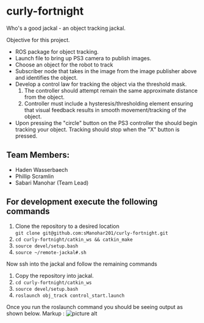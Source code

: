 # curly-fortnight
Who's a good jackal - an object tracking jackal.  

Objective for this project.

* ROS package for object tracking. 
* Launch file to bring up PS3 camera to publish images.
* Choose an object for the robot to track
* Subscriber node that takes in the image from the image publisher above and identifies the object.
* Develop a control law for tracking the object via the threshold mask.
   1. The controller should attempt remain the same approximate distance from the object.
   2. Controller must include a hysteresis/thresholding element ensuring that visual feedback results in smooth movement/tracking of the object.
* Upon pressing the "circle" button on the PS3 controller the should begin tracking your object. Tracking should stop when the "X" button is pressed.  

## Team Members:
* Haden Wasserbaech
* Phillip Scramlin
* Sabari Manohar (Team Lead)  

## For development execute the following commands
1. Clone the repository to a desired location  
      `git clone git@github.com:sManohar201/curly-fortnight.git`
2. `cd curly-fortnight/catkin_ws && catkin_make` 
3. `source devel/setup.bash`
4. `source ~/remote-jackal#.sh`

Now ssh into the jackal and follow the remaining commands
1. Copy the repository into jackal.
2. `cd curly-fortnight/catkin_ws`
3. `source devel/setup.bash`
4. `roslaunch obj_track control_start.launch`  

Once you run the roslaunch command you should be seeing output as shown below.
Markup : ![picture alt](https://lh3.googleusercontent.com/-bl1HROZ1L7g/WNMOGujefnI/AAAAAAAAACs/JWicm1txaCEjbuFuG-QxsaTVNEdKvX5_ACL0B/h987/proj6_fortnight00.png)
